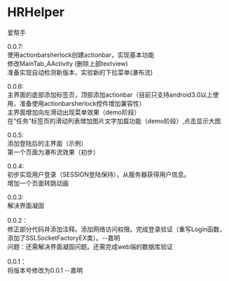 ﻿HRHelper
========
爱帮手<br/>

0.0.7:<br/>
使用actionbarsherlock创建actionbar，实现基本功能<br/>
修改MainTab_AActivity (删除上部textview)<br/>
准备实现自动检测新版本，实验新的下拉菜单(瀑布流)<br/>

0.0.6:<br/>
主界面的底部添加标签页，顶部添加actionbar（目前只支持android3.0以上使用，准备使用actionbarsherlock控件增加兼容性）<br/>
主界面增加向左滑动出现菜单效果（demo阶段）<br/>
在“任务”标签页的滑动列表增加图片文字加载功能（demo阶段）,点击显示大图<br/>

0.0.5:<br/>
添加登陆后的主界面（示例）<br/>
第一个页面为瀑布流效果（初步）<br/>

0.0.4:<br/>
初步实现用户登录（SESSION登陆保持），从服务器获得用户信息。<br/>
增加一个页面转跳动画 <br/>

0.0.3:<br/>
解决界面凝固 <br/>

0.0.2： <br/>
修正部分代码并添加注释。添加网络访问权限。完成登录验证（重写Login函数，添加了SSLSocketFactoryEX类）。--嘉明<br/>
问题：还需解决界面凝固问题。还需完成web端的数据库验证 <br/>

0.0.1： <br/>
将版本号修改为0.0.1 --嘉明 <br/>

